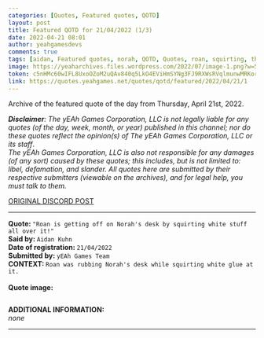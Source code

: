 ```yaml
---
categories: [Quotes, Featured quotes, QOTD]
layout: post
title: Featured QOTD for 21/04/2022 (1/3)
date: 2022-04-21 08:01
author: yeahgamesdevs
comments: true
tags: [aidan, Featured quotes, norah, QOTD, Quotes, roan, squirting, thursday, white-stuff]
image: https://yeaharchives.files.wordpress.com/2022/07/image-1.png?w=507
token: c5nHMc60wIFL8UxoOZoM2uQAv840q5LkO4EViHmSYNg3FJ9RXWsRVqlmunwMRKormgkUaWsXKaYV7LKtUI6zq7rXlxDEzzISJPHhttF40EBS9eHD1EU4oJOPIfgvofRsHli6UJ7lbd77
link: https://quotes.yeahgames.net/quotes/qotd/featured/2022/04/21/1
---
```

<!-- wp:paragraph -->
<p>Archive of the featured quote of the day from Thursday, April 21st, 2022. </p>
<!-- /wp:paragraph -->

<!-- wp:paragraph -->
<p><em><strong>Disclaimer</strong>: The yEAh Games Corporation, LLC is not legally liable for any quotes (of the day, week, month, or year) published in this channel; nor do these quotes reflect the opinion(s) of The yEAh Games Corporation, LLC or its staff</em>.<br><em>The yEAh Games Corporation, LLC is also not responsible for any damages (of any sort) caused by these quotes; this includes, but is not limited to: libel, defamation, and slander. All quotes here are submitted by their respective submitters (viewable on the archives), and for legal help, you must talk to them.</em><br><a href="https://cdn.discordapp.com/attachments/958100064079839303/964566123628609628/unknown.png"></a></p>
<!-- /wp:paragraph -->

<!-- wp:buttons {"layout":{"type":"flex","justifyContent":"left"}} -->
<div class="wp-block-buttons"><!-- wp:button {"textColor":"vivid-cyan-blue","align":"center","style":{"border":{"radius":"18px"}},"className":"is-style-fill"} -->
<div class="wp-block-button aligncenter is-style-fill"><a class="wp-block-button__link has-vivid-cyan-blue-color has-text-color wp-element-button" href="https://discord.com/channels/887052880782176266/958100064079839303/967240053791272970" style="border-radius:18px;">ORIGINAL DISCORD POST</a></div>
<!-- /wp:button --></div>
<!-- /wp:buttons -->

<!-- wp:separator {"align":"center","className":"is-style-wide"} -->
<hr class="wp-block-separator aligncenter has-alpha-channel-opacity is-style-wide" />
<!-- /wp:separator -->

<!-- wp:paragraph -->
<p><strong>Quote: </strong><code>"Roan is getting off on Norah's desk by squirting white stuff all over it!"</code><br><strong>Said by: </strong><code>Aidan Kuhn</code><br><strong>Date of registration: </strong><code>21/04/2022</code> <br><strong>Submitted by: </strong><code>yEAh Games Team</code><br><strong>CONTEXT: </strong><code>Roan was rubbing Norah's desk while squirting white glue at it.</code><br><br><strong>Quote image:</strong></p>
<!-- /wp:paragraph -->

<!-- wp:image {"id":646,"sizeSlug":"large","linkDestination":"none"} -->
<figure class="wp-block-image size-large"><img src="https://yeaharchives.files.wordpress.com/2022/07/image-1.png?w=507" alt="" class="wp-image-646" /></figure>
<!-- /wp:image -->

<!-- wp:paragraph -->
<p><strong>ADDITIONAL INFORMATION:</strong><br><em>none</em></p>
<!-- /wp:paragraph -->

<!-- wp:separator {"className":"is-style-wide"} -->
<hr class="wp-block-separator has-alpha-channel-opacity is-style-wide" />
<!-- /wp:separator -->
